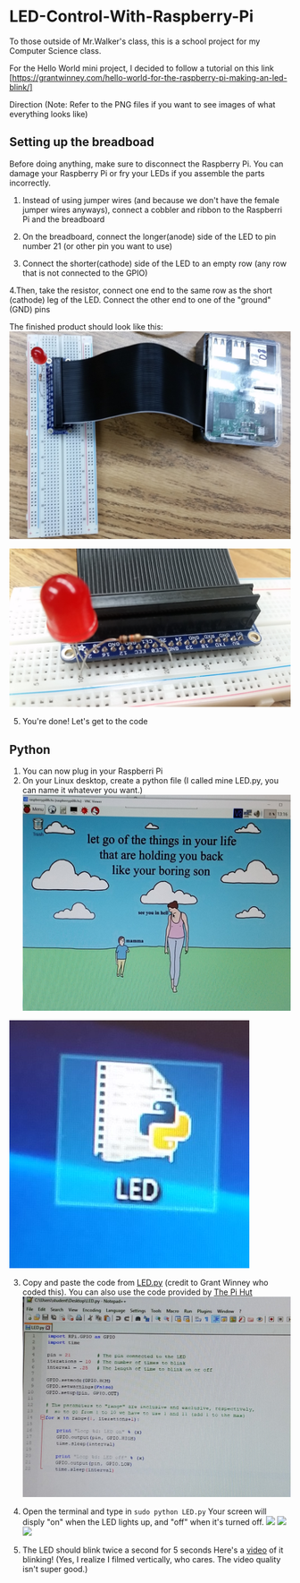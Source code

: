 # LED-Control-With-Raspberry-Pi
To those outside of Mr.Walker's class, this is a school project for my Computer Science class.

For the Hello World mini project, I decided to follow a tutorial on this link [https://grantwinney.com/hello-world-for-the-raspberry-pi-making-an-led-blink/]

Direction
(Note: Refer to the PNG files if you want to see images of what everything looks like)

## Setting up the breadboad
Before doing anything, make sure to disconnect the Raspberry Pi. You can damage your Raspberry Pi or fry your LEDs if you assemble the parts incorrectly. 

1. Instead of using jumper wires (and because we don't have the female jumper wires anyways), connect a cobbler and ribbon to the   Raspberri Pi and the breadboard 
 
2. On the breadboard, connect the longer(anode) side of the LED to pin number 21 (or other pin you want to use)

3. Connect the shorter(cathode) side of the LED to an empty row (any row that is not connected to the GPIO) 

4.Then, take the resistor, connect one end to the same row as the short (cathode) leg of the LED. Connect the other end to one of the "ground" (GND) pins 

The finished product should look like this: ![](https://github.com/annahothai/LED-Control-With-Raspberry-Pi/blob/master/Setup%20Images/Setup1.jpg)

![](https://github.com/annahothai/LED-Control-With-Raspberry-Pi/blob/master/Setup%20Images/Setup3.jpg)

5. You're done! Let's get to the code
 
 
 
 ## Python
 1. You can now plug in your Raspberri Pi
 2. On your Linux desktop, create a python file (I called mine LED.py, you can name it whatever you want.)
 ![](https://github.com/annahothai/LED-Control-With-Raspberry-Pi/blob/master/Scripting%20Images/1.jpg)
 
 ![](https://github.com/annahothai/LED-Control-With-Raspberry-Pi/blob/master/Scripting%20Images/2.jpg)
 
 3. Copy and paste the code from [LED.py](https://github.com/annahothai/LED-Control-With-Raspberry-Pi/blob/master/LED.py) (credit to Grant Winney who coded this). You  can also use the code provided by [The Pi Hut](https://thepihut.com/blogs/raspberry-pi-tutorials/27968772-turning-on-an-led-with-your-raspberry-pis-gpio-pins)
 ![](https://github.com/annahothai/LED-Control-With-Raspberry-Pi/blob/master/Scripting%20Images/3.jpg)
 
 4. Open the terminal and type in
 ```sudo python LED.py``` 
 Your screen will disply "on" when the LED lights up, and "off" when it's turned off.
 ![](https://github.com/annahothai/LED-Control-With-Raspberry-Pi/blob/master/Scripting%20Images/4.jpg)
 ![](https://github.com/annahothai/LED-Control-With-Raspberry-Pi/blob/master/Scripting%20Images/5.jpg)
 ![](https://github.com/annahothai/LED-Control-With-Raspberry-Pi/blob/master/Scripting%20Images/6.jpg)
 
 
 5. The LED should blink twice a second for 5 seconds
 Here's a [video](https://youtu.be/6YKY_uGy504) of it blinking! (Yes, I realize I filmed vertically, who cares. The video quality isn't super good.) 
 


    
   
 
 
 
 



